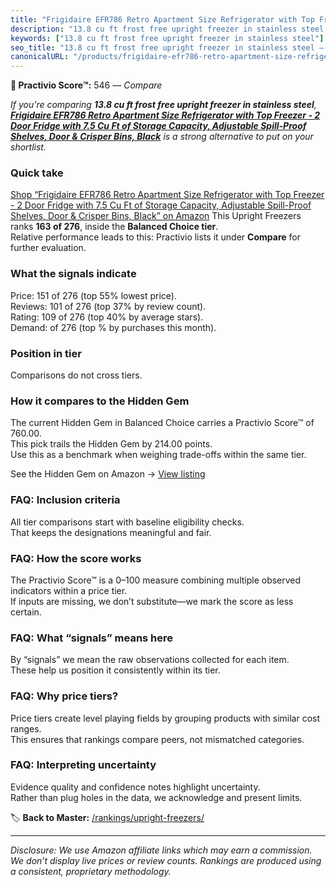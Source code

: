 ```yaml
---
title: "Frigidaire EFR786 Retro Apartment Size Refrigerator with Top Freezer - 2 Door Fridge with 7.5 Cu Ft of Storage Capacity, Adjustable Spill-Proof Shelves, Door & Crisper Bins, Black"
description: "13.8 cu ft frost free upright freezer in stainless steel: Data-driven ranking using the Practivio Score™. Positioned by quality, value, demand, findability, mo…"
keywords: ["13.8 cu ft frost free upright freezer in stainless steel"]
seo_title: "13.8 cu ft frost free upright freezer in stainless steel — Compare (2025)"
canonicalURL: "/products/frigidaire-efr786-retro-apartment-size-refrigerator-with-top-freezer-2-door-fridge-with-75-cu-ft-of-storage-capacity-adjustable-spill-proof-shelves-door-crisper-bins-black-B09DQZ2W4H/"
---
```


**🛒 Practivio Score™:** 546 — _Compare_


*If you're comparing **13.8 cu ft frost free upright freezer in stainless steel**, **[Frigidaire EFR786 Retro Apartment Size Refrigerator with Top Freezer - 2 Door Fridge with 7.5 Cu Ft of Storage Capacity, Adjustable Spill-Proof Shelves, Door & Crisper Bins, Black](https://www.amazon.com/dp/B09DQZ2W4H?tag=practivio-20)** is a strong alternative to put on your shortlist.*
### Quick take
[Shop “Frigidaire EFR786 Retro Apartment Size Refrigerator with Top Freezer - 2 Door Fridge with 7.5 Cu Ft of Storage Capacity, Adjustable Spill-Proof Shelves, Door & Crisper Bins, Black” on Amazon](https://www.amazon.com/dp/B09DQZ2W4H?tag=practivio-20)
This Upright Freezers ranks **163 of 276**, inside the **Balanced Choice tier**.  
Relative performance leads to this: Practivio lists it under **Compare** for further evaluation.

### What the signals indicate
Price: 151 of 276 (top 55% lowest price).  
Reviews: 101 of 276 (top 37% by review count).  
Rating: 109 of 276 (top 40% by average stars).  
Demand:  of 276 (top % by purchases this month).

### Position in tier
Comparisons do not cross tiers.

### How it compares to the Hidden Gem
The current Hidden Gem in Balanced Choice carries a Practivio Score™ of 760.00.  
This pick trails the Hidden Gem by 214.00 points.  
Use this as a benchmark when weighing trade-offs within the same tier.  

See the Hidden Gem on Amazon → [View listing](https://www.amazon.com/dp/B08P6CS4SW?tag=practivio-20)

### FAQ: Inclusion criteria
All tier comparisons start with baseline eligibility checks.  
That keeps the designations meaningful and fair.

### FAQ: How the score works
The Practivio Score™ is a 0–100 measure combining multiple observed indicators within a price tier.  
If inputs are missing, we don’t substitute—we mark the score as less certain.

### FAQ: What “signals” means here
By “signals” we mean the raw observations collected for each item.  
These help us position it consistently within its tier.

### FAQ: Why price tiers?
Price tiers create level playing fields by grouping products with similar cost ranges.  
This ensures that rankings compare peers, not mismatched categories.

### FAQ: Interpreting uncertainty
Evidence quality and confidence notes highlight uncertainty.  
Rather than plug holes in the data, we acknowledge and present limits.

<!-- Missing template for Compare/CompareWithinPriceClass -->


🏷️ **Back to Master:** [/rankings/upright-freezers/](/rankings/upright-freezers/)

---
_Disclosure: We use Amazon affiliate links which may earn a commission. We don’t display live prices or review counts. Rankings are produced using a consistent, proprietary methodology._
